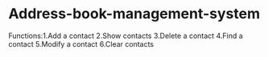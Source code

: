 # Address-book-management-system
Functions:1.Add a contact 2.Show contacts 3.Delete a contact 4.Find a contact 5.Modify a contact 6.Clear contacts
